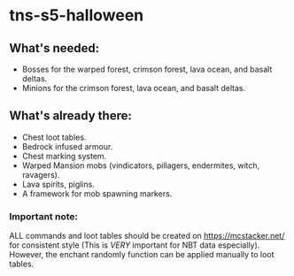 # tns-s5-halloween
 
## What's needed:
* Bosses for the warped forest, crimson forest, lava ocean, and basalt deltas.
* Minions for the crimson forest, lava ocean, and basalt deltas.

## What's already there:
* Chest loot tables.
* Bedrock infused armour.
* Chest marking system.
* Warped Mansion mobs (vindicators, pillagers, endermites, witch, ravagers).
* Lava spirits, piglins.
* A framework for mob spawning markers.

### Important note:
ALL commands and loot tables should be created on https://mcstacker.net/ for consistent style (This is <i>VERY</i> important for NBT data especially). However, the enchant randomly function can be applied manually to loot tables.
